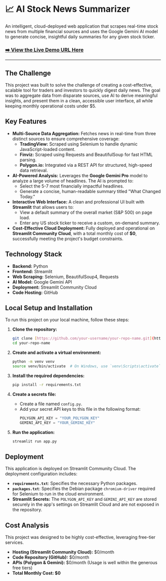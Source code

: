 # 📈 AI Stock News Summarizer

An intelligent, cloud-deployed web application that scrapes real-time stock news from multiple financial sources and uses the Google Gemini AI model to generate concise, insightful daily summaries for any given stock ticker.

### [➡️ View the Live Demo URL Here](https://aistocknewssummarizer-mxsvlsuvyxq5yntruvhojw.streamlit.app/)


---

## The Challenge

This project was built to solve the challenge of creating a cost-effective, scalable tool for traders and investors to quickly digest daily news. The goal was to aggregate data from disparate sources, use AI to derive meaningful insights, and present them in a clean, accessible user interface, all while keeping monthly operational costs under $5.

## Key Features

- **Multi-Source Data Aggregation:** Fetches news in real-time from three distinct sources to ensure comprehensive coverage:
    - **TradingView:** Scraped using Selenium to handle dynamic JavaScript-loaded content.
    - **Finviz:** Scraped using Requests and BeautifulSoup for fast HTML parsing.
    - **Polygon.io:** Integrated via a REST API for structured, high-speed data retrieval.
- **AI-Powered Analysis:** Leverages the **Google Gemini Pro** model to analyze a large volume of headlines. The AI is prompted to:
    - Select the 5-7 most financially impactful headlines.
    - Generate a concise, human-readable summary titled "What Changed Today."
- **Interactive Web Interface:** A clean and professional UI built with **Streamlit** that allows users to:
    - View a default summary of the overall market (S&P 500) on page load.
    - Enter any US stock ticker to receive a custom, on-demand summary.
- **Cost-Effective Cloud Deployment:** Fully deployed and operational on **Streamlit Community Cloud**, with a total monthly cost of **$0**, successfully meeting the project's budget constraints.

## Technology Stack

- **Backend:** Python
- **Frontend:** Streamlit
- **Web Scraping:** Selenium, BeautifulSoup4, Requests
- **AI Model:** Google Gemini API
- **Deployment:** Streamlit Community Cloud
- **Code Hosting:** GitHub

## Local Setup and Installation

To run this project on your local machine, follow these steps:

1.  **Clone the repository:**
    ```bash
    git clone [https://github.com/your-username/your-repo-name.git](https://github.com/your-username/your-repo-name.git)
    cd your-repo-name
    ```

2.  **Create and activate a virtual environment:**
    ```bash
    python -m venv venv
    source venv/bin/activate  # On Windows, use `venv\Scripts\activate`
    ```

3.  **Install the required dependencies:**
    ```bash
    pip install -r requirements.txt
    ```

4.  **Create a secrets file:**
    - Create a file named `config.py`.
    - Add your secret API keys to this file in the following format:
      ```python
      POLYGON_API_KEY = "YOUR_POLYGON_KEY"
      GEMINI_API_KEY = "YOUR_GEMINI_KEY"
      ```

5.  **Run the application:**
    ```bash
    streamlit run app.py
    ```

## Deployment

This application is deployed on Streamlit Community Cloud. The deployment configuration includes:
- **`requirements.txt`**: Specifies the necessary Python packages.
- **`packages.txt`**: Specifies the Debian package `chromium-driver` required for Selenium to run in the cloud environment.
- **Streamlit Secrets:** The `POLYGON_API_KEY` and `GEMINI_API_KEY` are stored securely in the app's settings on Streamlit Cloud and are not exposed in the repository.

## Cost Analysis

This project was designed to be highly cost-effective, leveraging free-tier services.
- **Hosting (Streamlit Community Cloud):** $0/month
- **Code Repository (GitHub):** $0/month
- **APIs (Polygon & Gemini):** $0/month (Usage is well within the generous free tiers)
- **Total Monthly Cost: $0**